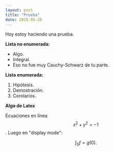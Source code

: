 ```yaml
---
layout: post
title: "Prueba"
date: 2025-05-28
---
```


Hoy estoy haciendo una prueba.

**Lista no enumerada:**
- Algo.
- Integral.
- Eso no fue muy Cauchy-Schwarz de tu parte.

**Lista enumerada:**
1. Hipótesis.
2. Demostración.
3. Corolarios.

**Algo de Latex**

Ecuaciones en línea $$x^2 + y^2 = -1$$. Luego en "display mode":

$$
\int_{S} f = g(0).
$$